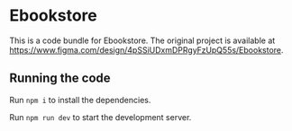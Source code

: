 
  # Ebookstore

  This is a code bundle for Ebookstore. The original project is available at https://www.figma.com/design/4pSSiUDxmDPRgyFzUpQ55s/Ebookstore.

  ## Running the code

  Run `npm i` to install the dependencies.

  Run `npm run dev` to start the development server.
  